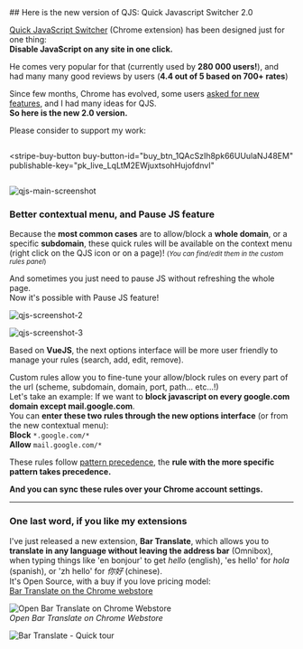 <div style="display: flex; flex-wrap: wrap;">
  <div markdown="1">
  ## Here is the new version of QJS: Quick Javascript Switcher 2.0
    
  [Quick JavaScript Switcher](https://chrome.google.com/webstore/detail/quick-javascript-switcher/geddoclleiomckbhadiaipdggiiccfje) (Chrome extension) has been designed just for one thing:  
  **Disable JavaScript on any site in one click.**
  
  He comes very popular for that (currently used by **280 000 users!**), and had many many good reviews by users (**4.4 out of 5 based on 700+ rates**)
  
  Since few months, Chrome has evolved, some users [asked for new features](https://github.com/maximelebreton/quick-javascript-switcher/issues), and I had many ideas for QJS.  
  **So here is the new 2.0 version.**
  
  Please consider to support my work:
  </div>
  
  <div>
  <script async
    src="https://js.stripe.com/v3/buy-button.js">
  </script>
  
  <stripe-buy-button
    buy-button-id="buy_btn_1QAcSzIh8pk66UUulaNJ48EM"
    publishable-key="pk_live_LqLtM2EWjuxtsohHujofdnvI"
  >
  </stripe-buy-button>
  </div>
</div>



![qjs-main-screenshot](https://github.com/user-attachments/assets/ed240480-a3a2-4d85-b467-140f95ab1a6a)


### Better contextual menu, and Pause JS feature
Because the **most common cases** are to allow/block a **whole domain**, or a specific **subdomain**, these quick rules will be available on the context menu (right click on the QJS icon or on a page)! <small>(*You can find/edit them in the custom rules panel*)</small>

And sometimes you just need to pause JS without refreshing the whole page.  
Now it's possible with Pause JS feature!

![qjs-screenshot-2](https://github.com/user-attachments/assets/85c4e332-ef39-4a2c-8e18-87af1c1525ee)






![qjs-screenshot-3](https://github.com/user-attachments/assets/eedcd24f-a072-41f2-9bfe-36bcdf8b4115)

Based on **VueJS**, the next options interface will be more user friendly to manage your rules (search, add, edit, remove).  

Custom rules allow you to fine-tune your allow/block rules on every part of the url (scheme, subdomain, domain, port, path... etc...!)  
Let's take an example: If we want to **block javascript on every google.com domain except mail.google.com**.  
You can **enter these two rules through the new options interface** (or from the new contextual menu):  
**Block** `*.google.com/*`  
**Allow** `mail.google.com/*`

These rules follow [pattern precedence](https://developer.chrome.com/extensions/contentSettings#pattern-precedence), the **rule with the more specific pattern takes precedence.** 

**And you can sync these rules over your Chrome account settings.**



_________________________________________




### One last word, if you like my extensions

I've just released a new extension, **Bar Translate**, which allows you to **translate in any language without leaving the address bar** (Omnibox), when typing things like 'en bonjour' to get _hello_ (english), 'es hello' for _hola_ (spanish), or 'zh hello' for _你好_ (chinese).  
It's Open Source, with a buy if you love pricing model:  
[Bar Translate on the Chrome webstore](https://chrome.google.com/webstore/detail/bar-translate/inigdjcpofmlcigjhhiigigihmookhcp)

![Open Bar Translate on Chrome Webstore](https://i.kickstarter.com/assets/023/635/058/cb67ce6ee08e9831efba70c8f4808eff_original.png?fit=scale-down&origin=ugc&width=680&sig=4dnoBRf3xajuUagxxwDT9cZSJcUwy4hls0JTshkqaeY%3D)  
*Open Bar Translate on Chrome Webstore*

![Bar Translate - Quick tour](https://i.kickstarter.com/assets/023/629/157/ab9bbf7ee33a0c143d722b361aa6afd4_original.gif?fit=scale-down&origin=ugc&q=92&width=680&sig=7f6b7DvBqPjM%2FBFXDkA%2FoXNP3x3baEMpWz59Glq2RLo%3D)



